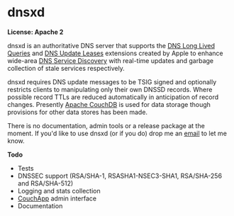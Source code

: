 # dnsxd

**License: Apache 2**

dnsxd is an authoritative DNS server that supports the [DNS Long Lived Queries](http://files.dns-sd.org/draft-sekar-dns-llq.txt) and [DNS Update Leases](http://files.dns-sd.org/draft-sekar-dns-ul.txt) extensions created by Apple to enhance wide-area [DNS Service Discovery](http://www.dns-sd.org/) with real-time updates and garbage collection of stale services respectively.

dnsxd requires DNS update messages to be TSIG signed and optionally restricts clients to manipulating only their own DNSSD records. Where possible record TTLs are reduced automatically in anticipation of record changes. Presently [Apache CouchDB](http://couchdb.apache.org/) is used for data storage though provisions for other data stores has been made.

There is no documentation, admin tools or a release package at the moment. If you'd like to use dnsxd (or if you do) drop me an [email](http://andrew.tj.id.au/email/) to let me know.

**Todo**

 * Tests
 * DNSSEC support (RSA/SHA-1, RSASHA1-NSEC3-SHA1, RSA/SHA-256 and RSA/SHA-512)
 * Logging and stats collection
 * [CouchApp](http://couchapp.org) admin interface
 * Documentation